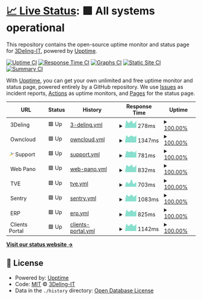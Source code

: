 # [📈 Live Status](https://status.3deling.com): <!--live status--> **🟩 All systems operational**

This repository contains the open-source uptime monitor and status page for [3Deling-IT](https://status.3deling.com), powered by [Upptime](https://github.com/upptime/upptime).

[![Uptime CI](https://github.com/3Deling-IT/status/workflows/Uptime%20CI/badge.svg)](https://github.com/upptime/upptime/actions?query=workflow%3A%22Uptime+CI%22)
[![Response Time CI](https://github.com/3Deling-IT/status/workflows/Response%20Time%20CI/badge.svg)](https://github.com/upptime/upptime/actions?query=workflow%3A%22Response+Time+CI%22)
[![Graphs CI](https://github.com/3Deling-IT/status/workflows/Graphs%20CI/badge.svg)](https://github.com/upptime/upptime/actions?query=workflow%3A%22Graphs+CI%22)
[![Static Site CI](https://github.com/3Deling-IT/status/workflows/Static%20Site%20CI/badge.svg)](https://github.com/upptime/upptime/actions?query=workflow%3A%22Static+Site+CI%22)
[![Summary CI](https://github.com/3Deling-IT/status/workflows/Summary%20CI/badge.svg)](https://github.com/upptime/upptime/actions?query=workflow%3A%22Summary+CI%22)

With [Upptime](https://upptime.js.org), you can get your own unlimited and free uptime monitor and status page, powered entirely by a GitHub repository. We use [Issues](https://github.com/3Deling-IT/status/issues) as incident reports, [Actions](https://github.com/3Deling-IT/status/actions) as uptime monitors, and [Pages](https://status.3deling.com) for the status page.

<!--start: status pages-->
<!-- This summary is generated by Upptime (https://github.com/upptime/upptime) -->
<!-- Do not edit this manually, your changes will be overwritten -->
<!-- prettier-ignore -->
| URL | Status | History | Response Time | Uptime |
| --- | ------ | ------- | ------------- | ------ |
| <img alt="" src="https://raw.githubusercontent.com/3Deling-IT/status/master/assets/3d-favicon.ico" height="13"> 3Deling | 🟩 Up | [3-deling.yml](https://github.com/3Deling-IT/status/commits/HEAD/history/3-deling.yml) | <details><summary><img alt="Response time graph" src="./graphs/3-deling/response-time-week.png" height="20"> 278ms</summary><br><a href="https://status.3deling.com/history/3-deling"><img alt="Response time 301" src="https://img.shields.io/endpoint?url=https%3A%2F%2Fraw.githubusercontent.com%2F3Deling-IT%2Fstatus%2FHEAD%2Fapi%2F3-deling%2Fresponse-time.json"></a><br><a href="https://status.3deling.com/history/3-deling"><img alt="24-hour response time 349" src="https://img.shields.io/endpoint?url=https%3A%2F%2Fraw.githubusercontent.com%2F3Deling-IT%2Fstatus%2FHEAD%2Fapi%2F3-deling%2Fresponse-time-day.json"></a><br><a href="https://status.3deling.com/history/3-deling"><img alt="7-day response time 278" src="https://img.shields.io/endpoint?url=https%3A%2F%2Fraw.githubusercontent.com%2F3Deling-IT%2Fstatus%2FHEAD%2Fapi%2F3-deling%2Fresponse-time-week.json"></a><br><a href="https://status.3deling.com/history/3-deling"><img alt="30-day response time 301" src="https://img.shields.io/endpoint?url=https%3A%2F%2Fraw.githubusercontent.com%2F3Deling-IT%2Fstatus%2FHEAD%2Fapi%2F3-deling%2Fresponse-time-month.json"></a><br><a href="https://status.3deling.com/history/3-deling"><img alt="1-year response time 301" src="https://img.shields.io/endpoint?url=https%3A%2F%2Fraw.githubusercontent.com%2F3Deling-IT%2Fstatus%2FHEAD%2Fapi%2F3-deling%2Fresponse-time-year.json"></a></details> | <details><summary><a href="https://status.3deling.com/history/3-deling">100.00%</a></summary><a href="https://status.3deling.com/history/3-deling"><img alt="All-time uptime 100.00%" src="https://img.shields.io/endpoint?url=https%3A%2F%2Fraw.githubusercontent.com%2F3Deling-IT%2Fstatus%2FHEAD%2Fapi%2F3-deling%2Fuptime.json"></a><br><a href="https://status.3deling.com/history/3-deling"><img alt="24-hour uptime 100.00%" src="https://img.shields.io/endpoint?url=https%3A%2F%2Fraw.githubusercontent.com%2F3Deling-IT%2Fstatus%2FHEAD%2Fapi%2F3-deling%2Fuptime-day.json"></a><br><a href="https://status.3deling.com/history/3-deling"><img alt="7-day uptime 100.00%" src="https://img.shields.io/endpoint?url=https%3A%2F%2Fraw.githubusercontent.com%2F3Deling-IT%2Fstatus%2FHEAD%2Fapi%2F3-deling%2Fuptime-week.json"></a><br><a href="https://status.3deling.com/history/3-deling"><img alt="30-day uptime 100.00%" src="https://img.shields.io/endpoint?url=https%3A%2F%2Fraw.githubusercontent.com%2F3Deling-IT%2Fstatus%2FHEAD%2Fapi%2F3-deling%2Fuptime-month.json"></a><br><a href="https://status.3deling.com/history/3-deling"><img alt="1-year uptime 100.00%" src="https://img.shields.io/endpoint?url=https%3A%2F%2Fraw.githubusercontent.com%2F3Deling-IT%2Fstatus%2FHEAD%2Fapi%2F3-deling%2Fuptime-year.json"></a></details>
| <img alt="" src="https://raw.githubusercontent.com/3Deling-IT/status/master/assets/oc-favicon.ico" height="13"> Owncloud | 🟩 Up | [owncloud.yml](https://github.com/3Deling-IT/status/commits/HEAD/history/owncloud.yml) | <details><summary><img alt="Response time graph" src="./graphs/owncloud/response-time-week.png" height="20"> 1347ms</summary><br><a href="https://status.3deling.com/history/owncloud"><img alt="Response time 2009" src="https://img.shields.io/endpoint?url=https%3A%2F%2Fraw.githubusercontent.com%2F3Deling-IT%2Fstatus%2FHEAD%2Fapi%2Fowncloud%2Fresponse-time.json"></a><br><a href="https://status.3deling.com/history/owncloud"><img alt="24-hour response time 1532" src="https://img.shields.io/endpoint?url=https%3A%2F%2Fraw.githubusercontent.com%2F3Deling-IT%2Fstatus%2FHEAD%2Fapi%2Fowncloud%2Fresponse-time-day.json"></a><br><a href="https://status.3deling.com/history/owncloud"><img alt="7-day response time 1347" src="https://img.shields.io/endpoint?url=https%3A%2F%2Fraw.githubusercontent.com%2F3Deling-IT%2Fstatus%2FHEAD%2Fapi%2Fowncloud%2Fresponse-time-week.json"></a><br><a href="https://status.3deling.com/history/owncloud"><img alt="30-day response time 2009" src="https://img.shields.io/endpoint?url=https%3A%2F%2Fraw.githubusercontent.com%2F3Deling-IT%2Fstatus%2FHEAD%2Fapi%2Fowncloud%2Fresponse-time-month.json"></a><br><a href="https://status.3deling.com/history/owncloud"><img alt="1-year response time 2009" src="https://img.shields.io/endpoint?url=https%3A%2F%2Fraw.githubusercontent.com%2F3Deling-IT%2Fstatus%2FHEAD%2Fapi%2Fowncloud%2Fresponse-time-year.json"></a></details> | <details><summary><a href="https://status.3deling.com/history/owncloud">100.00%</a></summary><a href="https://status.3deling.com/history/owncloud"><img alt="All-time uptime 100.00%" src="https://img.shields.io/endpoint?url=https%3A%2F%2Fraw.githubusercontent.com%2F3Deling-IT%2Fstatus%2FHEAD%2Fapi%2Fowncloud%2Fuptime.json"></a><br><a href="https://status.3deling.com/history/owncloud"><img alt="24-hour uptime 100.00%" src="https://img.shields.io/endpoint?url=https%3A%2F%2Fraw.githubusercontent.com%2F3Deling-IT%2Fstatus%2FHEAD%2Fapi%2Fowncloud%2Fuptime-day.json"></a><br><a href="https://status.3deling.com/history/owncloud"><img alt="7-day uptime 100.00%" src="https://img.shields.io/endpoint?url=https%3A%2F%2Fraw.githubusercontent.com%2F3Deling-IT%2Fstatus%2FHEAD%2Fapi%2Fowncloud%2Fuptime-week.json"></a><br><a href="https://status.3deling.com/history/owncloud"><img alt="30-day uptime 100.00%" src="https://img.shields.io/endpoint?url=https%3A%2F%2Fraw.githubusercontent.com%2F3Deling-IT%2Fstatus%2FHEAD%2Fapi%2Fowncloud%2Fuptime-month.json"></a><br><a href="https://status.3deling.com/history/owncloud"><img alt="1-year uptime 100.00%" src="https://img.shields.io/endpoint?url=https%3A%2F%2Fraw.githubusercontent.com%2F3Deling-IT%2Fstatus%2FHEAD%2Fapi%2Fowncloud%2Fuptime-year.json"></a></details>
| <img alt="" src="https://raw.githubusercontent.com/3Deling-IT/status/master/assets/sp-favicon.svg" height="13"> Support | 🟩 Up | [support.yml](https://github.com/3Deling-IT/status/commits/HEAD/history/support.yml) | <details><summary><img alt="Response time graph" src="./graphs/support/response-time-week.png" height="20"> 781ms</summary><br><a href="https://status.3deling.com/history/support"><img alt="Response time 865" src="https://img.shields.io/endpoint?url=https%3A%2F%2Fraw.githubusercontent.com%2F3Deling-IT%2Fstatus%2FHEAD%2Fapi%2Fsupport%2Fresponse-time.json"></a><br><a href="https://status.3deling.com/history/support"><img alt="24-hour response time 857" src="https://img.shields.io/endpoint?url=https%3A%2F%2Fraw.githubusercontent.com%2F3Deling-IT%2Fstatus%2FHEAD%2Fapi%2Fsupport%2Fresponse-time-day.json"></a><br><a href="https://status.3deling.com/history/support"><img alt="7-day response time 781" src="https://img.shields.io/endpoint?url=https%3A%2F%2Fraw.githubusercontent.com%2F3Deling-IT%2Fstatus%2FHEAD%2Fapi%2Fsupport%2Fresponse-time-week.json"></a><br><a href="https://status.3deling.com/history/support"><img alt="30-day response time 865" src="https://img.shields.io/endpoint?url=https%3A%2F%2Fraw.githubusercontent.com%2F3Deling-IT%2Fstatus%2FHEAD%2Fapi%2Fsupport%2Fresponse-time-month.json"></a><br><a href="https://status.3deling.com/history/support"><img alt="1-year response time 865" src="https://img.shields.io/endpoint?url=https%3A%2F%2Fraw.githubusercontent.com%2F3Deling-IT%2Fstatus%2FHEAD%2Fapi%2Fsupport%2Fresponse-time-year.json"></a></details> | <details><summary><a href="https://status.3deling.com/history/support">100.00%</a></summary><a href="https://status.3deling.com/history/support"><img alt="All-time uptime 100.00%" src="https://img.shields.io/endpoint?url=https%3A%2F%2Fraw.githubusercontent.com%2F3Deling-IT%2Fstatus%2FHEAD%2Fapi%2Fsupport%2Fuptime.json"></a><br><a href="https://status.3deling.com/history/support"><img alt="24-hour uptime 100.00%" src="https://img.shields.io/endpoint?url=https%3A%2F%2Fraw.githubusercontent.com%2F3Deling-IT%2Fstatus%2FHEAD%2Fapi%2Fsupport%2Fuptime-day.json"></a><br><a href="https://status.3deling.com/history/support"><img alt="7-day uptime 100.00%" src="https://img.shields.io/endpoint?url=https%3A%2F%2Fraw.githubusercontent.com%2F3Deling-IT%2Fstatus%2FHEAD%2Fapi%2Fsupport%2Fuptime-week.json"></a><br><a href="https://status.3deling.com/history/support"><img alt="30-day uptime 100.00%" src="https://img.shields.io/endpoint?url=https%3A%2F%2Fraw.githubusercontent.com%2F3Deling-IT%2Fstatus%2FHEAD%2Fapi%2Fsupport%2Fuptime-month.json"></a><br><a href="https://status.3deling.com/history/support"><img alt="1-year uptime 100.00%" src="https://img.shields.io/endpoint?url=https%3A%2F%2Fraw.githubusercontent.com%2F3Deling-IT%2Fstatus%2FHEAD%2Fapi%2Fsupport%2Fuptime-year.json"></a></details>
| <img alt="" src="https://raw.githubusercontent.com/3Deling-IT/status/master/assets/wp-favicon.ico" height="13"> Web Pano | 🟩 Up | [web-pano.yml](https://github.com/3Deling-IT/status/commits/HEAD/history/web-pano.yml) | <details><summary><img alt="Response time graph" src="./graphs/web-pano/response-time-week.png" height="20"> 832ms</summary><br><a href="https://status.3deling.com/history/web-pano"><img alt="Response time 1055" src="https://img.shields.io/endpoint?url=https%3A%2F%2Fraw.githubusercontent.com%2F3Deling-IT%2Fstatus%2FHEAD%2Fapi%2Fweb-pano%2Fresponse-time.json"></a><br><a href="https://status.3deling.com/history/web-pano"><img alt="24-hour response time 1000" src="https://img.shields.io/endpoint?url=https%3A%2F%2Fraw.githubusercontent.com%2F3Deling-IT%2Fstatus%2FHEAD%2Fapi%2Fweb-pano%2Fresponse-time-day.json"></a><br><a href="https://status.3deling.com/history/web-pano"><img alt="7-day response time 832" src="https://img.shields.io/endpoint?url=https%3A%2F%2Fraw.githubusercontent.com%2F3Deling-IT%2Fstatus%2FHEAD%2Fapi%2Fweb-pano%2Fresponse-time-week.json"></a><br><a href="https://status.3deling.com/history/web-pano"><img alt="30-day response time 1055" src="https://img.shields.io/endpoint?url=https%3A%2F%2Fraw.githubusercontent.com%2F3Deling-IT%2Fstatus%2FHEAD%2Fapi%2Fweb-pano%2Fresponse-time-month.json"></a><br><a href="https://status.3deling.com/history/web-pano"><img alt="1-year response time 1055" src="https://img.shields.io/endpoint?url=https%3A%2F%2Fraw.githubusercontent.com%2F3Deling-IT%2Fstatus%2FHEAD%2Fapi%2Fweb-pano%2Fresponse-time-year.json"></a></details> | <details><summary><a href="https://status.3deling.com/history/web-pano">100.00%</a></summary><a href="https://status.3deling.com/history/web-pano"><img alt="All-time uptime 100.00%" src="https://img.shields.io/endpoint?url=https%3A%2F%2Fraw.githubusercontent.com%2F3Deling-IT%2Fstatus%2FHEAD%2Fapi%2Fweb-pano%2Fuptime.json"></a><br><a href="https://status.3deling.com/history/web-pano"><img alt="24-hour uptime 100.00%" src="https://img.shields.io/endpoint?url=https%3A%2F%2Fraw.githubusercontent.com%2F3Deling-IT%2Fstatus%2FHEAD%2Fapi%2Fweb-pano%2Fuptime-day.json"></a><br><a href="https://status.3deling.com/history/web-pano"><img alt="7-day uptime 100.00%" src="https://img.shields.io/endpoint?url=https%3A%2F%2Fraw.githubusercontent.com%2F3Deling-IT%2Fstatus%2FHEAD%2Fapi%2Fweb-pano%2Fuptime-week.json"></a><br><a href="https://status.3deling.com/history/web-pano"><img alt="30-day uptime 100.00%" src="https://img.shields.io/endpoint?url=https%3A%2F%2Fraw.githubusercontent.com%2F3Deling-IT%2Fstatus%2FHEAD%2Fapi%2Fweb-pano%2Fuptime-month.json"></a><br><a href="https://status.3deling.com/history/web-pano"><img alt="1-year uptime 100.00%" src="https://img.shields.io/endpoint?url=https%3A%2F%2Fraw.githubusercontent.com%2F3Deling-IT%2Fstatus%2FHEAD%2Fapi%2Fweb-pano%2Fuptime-year.json"></a></details>
| <img alt="" src="https://raw.githubusercontent.com/3Deling-IT/status/master/assets/tve-favicon.ico" height="13"> TVE | 🟩 Up | [tve.yml](https://github.com/3Deling-IT/status/commits/HEAD/history/tve.yml) | <details><summary><img alt="Response time graph" src="./graphs/tve/response-time-week.png" height="20"> 703ms</summary><br><a href="https://status.3deling.com/history/tve"><img alt="Response time 819" src="https://img.shields.io/endpoint?url=https%3A%2F%2Fraw.githubusercontent.com%2F3Deling-IT%2Fstatus%2FHEAD%2Fapi%2Ftve%2Fresponse-time.json"></a><br><a href="https://status.3deling.com/history/tve"><img alt="24-hour response time 817" src="https://img.shields.io/endpoint?url=https%3A%2F%2Fraw.githubusercontent.com%2F3Deling-IT%2Fstatus%2FHEAD%2Fapi%2Ftve%2Fresponse-time-day.json"></a><br><a href="https://status.3deling.com/history/tve"><img alt="7-day response time 703" src="https://img.shields.io/endpoint?url=https%3A%2F%2Fraw.githubusercontent.com%2F3Deling-IT%2Fstatus%2FHEAD%2Fapi%2Ftve%2Fresponse-time-week.json"></a><br><a href="https://status.3deling.com/history/tve"><img alt="30-day response time 819" src="https://img.shields.io/endpoint?url=https%3A%2F%2Fraw.githubusercontent.com%2F3Deling-IT%2Fstatus%2FHEAD%2Fapi%2Ftve%2Fresponse-time-month.json"></a><br><a href="https://status.3deling.com/history/tve"><img alt="1-year response time 819" src="https://img.shields.io/endpoint?url=https%3A%2F%2Fraw.githubusercontent.com%2F3Deling-IT%2Fstatus%2FHEAD%2Fapi%2Ftve%2Fresponse-time-year.json"></a></details> | <details><summary><a href="https://status.3deling.com/history/tve">100.00%</a></summary><a href="https://status.3deling.com/history/tve"><img alt="All-time uptime 100.00%" src="https://img.shields.io/endpoint?url=https%3A%2F%2Fraw.githubusercontent.com%2F3Deling-IT%2Fstatus%2FHEAD%2Fapi%2Ftve%2Fuptime.json"></a><br><a href="https://status.3deling.com/history/tve"><img alt="24-hour uptime 100.00%" src="https://img.shields.io/endpoint?url=https%3A%2F%2Fraw.githubusercontent.com%2F3Deling-IT%2Fstatus%2FHEAD%2Fapi%2Ftve%2Fuptime-day.json"></a><br><a href="https://status.3deling.com/history/tve"><img alt="7-day uptime 100.00%" src="https://img.shields.io/endpoint?url=https%3A%2F%2Fraw.githubusercontent.com%2F3Deling-IT%2Fstatus%2FHEAD%2Fapi%2Ftve%2Fuptime-week.json"></a><br><a href="https://status.3deling.com/history/tve"><img alt="30-day uptime 100.00%" src="https://img.shields.io/endpoint?url=https%3A%2F%2Fraw.githubusercontent.com%2F3Deling-IT%2Fstatus%2FHEAD%2Fapi%2Ftve%2Fuptime-month.json"></a><br><a href="https://status.3deling.com/history/tve"><img alt="1-year uptime 100.00%" src="https://img.shields.io/endpoint?url=https%3A%2F%2Fraw.githubusercontent.com%2F3Deling-IT%2Fstatus%2FHEAD%2Fapi%2Ftve%2Fuptime-year.json"></a></details>
| <img alt="" src="https://raw.githubusercontent.com/3Deling-IT/status/master/assets/sentry-favicon.ico" height="13"> Sentry | 🟩 Up | [sentry.yml](https://github.com/3Deling-IT/status/commits/HEAD/history/sentry.yml) | <details><summary><img alt="Response time graph" src="./graphs/sentry/response-time-week.png" height="20"> 1083ms</summary><br><a href="https://status.3deling.com/history/sentry"><img alt="Response time 2051" src="https://img.shields.io/endpoint?url=https%3A%2F%2Fraw.githubusercontent.com%2F3Deling-IT%2Fstatus%2FHEAD%2Fapi%2Fsentry%2Fresponse-time.json"></a><br><a href="https://status.3deling.com/history/sentry"><img alt="24-hour response time 1319" src="https://img.shields.io/endpoint?url=https%3A%2F%2Fraw.githubusercontent.com%2F3Deling-IT%2Fstatus%2FHEAD%2Fapi%2Fsentry%2Fresponse-time-day.json"></a><br><a href="https://status.3deling.com/history/sentry"><img alt="7-day response time 1083" src="https://img.shields.io/endpoint?url=https%3A%2F%2Fraw.githubusercontent.com%2F3Deling-IT%2Fstatus%2FHEAD%2Fapi%2Fsentry%2Fresponse-time-week.json"></a><br><a href="https://status.3deling.com/history/sentry"><img alt="30-day response time 2051" src="https://img.shields.io/endpoint?url=https%3A%2F%2Fraw.githubusercontent.com%2F3Deling-IT%2Fstatus%2FHEAD%2Fapi%2Fsentry%2Fresponse-time-month.json"></a><br><a href="https://status.3deling.com/history/sentry"><img alt="1-year response time 2051" src="https://img.shields.io/endpoint?url=https%3A%2F%2Fraw.githubusercontent.com%2F3Deling-IT%2Fstatus%2FHEAD%2Fapi%2Fsentry%2Fresponse-time-year.json"></a></details> | <details><summary><a href="https://status.3deling.com/history/sentry">100.00%</a></summary><a href="https://status.3deling.com/history/sentry"><img alt="All-time uptime 100.00%" src="https://img.shields.io/endpoint?url=https%3A%2F%2Fraw.githubusercontent.com%2F3Deling-IT%2Fstatus%2FHEAD%2Fapi%2Fsentry%2Fuptime.json"></a><br><a href="https://status.3deling.com/history/sentry"><img alt="24-hour uptime 100.00%" src="https://img.shields.io/endpoint?url=https%3A%2F%2Fraw.githubusercontent.com%2F3Deling-IT%2Fstatus%2FHEAD%2Fapi%2Fsentry%2Fuptime-day.json"></a><br><a href="https://status.3deling.com/history/sentry"><img alt="7-day uptime 100.00%" src="https://img.shields.io/endpoint?url=https%3A%2F%2Fraw.githubusercontent.com%2F3Deling-IT%2Fstatus%2FHEAD%2Fapi%2Fsentry%2Fuptime-week.json"></a><br><a href="https://status.3deling.com/history/sentry"><img alt="30-day uptime 100.00%" src="https://img.shields.io/endpoint?url=https%3A%2F%2Fraw.githubusercontent.com%2F3Deling-IT%2Fstatus%2FHEAD%2Fapi%2Fsentry%2Fuptime-month.json"></a><br><a href="https://status.3deling.com/history/sentry"><img alt="1-year uptime 100.00%" src="https://img.shields.io/endpoint?url=https%3A%2F%2Fraw.githubusercontent.com%2F3Deling-IT%2Fstatus%2FHEAD%2Fapi%2Fsentry%2Fuptime-year.json"></a></details>
| <img alt="" src="https://raw.githubusercontent.com/3Deling-IT/status/master/assets/erp-favicon.ico" height="13"> ERP | 🟩 Up | [erp.yml](https://github.com/3Deling-IT/status/commits/HEAD/history/erp.yml) | <details><summary><img alt="Response time graph" src="./graphs/erp/response-time-week.png" height="20"> 825ms</summary><br><a href="https://status.3deling.com/history/erp"><img alt="Response time 954" src="https://img.shields.io/endpoint?url=https%3A%2F%2Fraw.githubusercontent.com%2F3Deling-IT%2Fstatus%2FHEAD%2Fapi%2Ferp%2Fresponse-time.json"></a><br><a href="https://status.3deling.com/history/erp"><img alt="24-hour response time 790" src="https://img.shields.io/endpoint?url=https%3A%2F%2Fraw.githubusercontent.com%2F3Deling-IT%2Fstatus%2FHEAD%2Fapi%2Ferp%2Fresponse-time-day.json"></a><br><a href="https://status.3deling.com/history/erp"><img alt="7-day response time 825" src="https://img.shields.io/endpoint?url=https%3A%2F%2Fraw.githubusercontent.com%2F3Deling-IT%2Fstatus%2FHEAD%2Fapi%2Ferp%2Fresponse-time-week.json"></a><br><a href="https://status.3deling.com/history/erp"><img alt="30-day response time 954" src="https://img.shields.io/endpoint?url=https%3A%2F%2Fraw.githubusercontent.com%2F3Deling-IT%2Fstatus%2FHEAD%2Fapi%2Ferp%2Fresponse-time-month.json"></a><br><a href="https://status.3deling.com/history/erp"><img alt="1-year response time 954" src="https://img.shields.io/endpoint?url=https%3A%2F%2Fraw.githubusercontent.com%2F3Deling-IT%2Fstatus%2FHEAD%2Fapi%2Ferp%2Fresponse-time-year.json"></a></details> | <details><summary><a href="https://status.3deling.com/history/erp">100.00%</a></summary><a href="https://status.3deling.com/history/erp"><img alt="All-time uptime 100.00%" src="https://img.shields.io/endpoint?url=https%3A%2F%2Fraw.githubusercontent.com%2F3Deling-IT%2Fstatus%2FHEAD%2Fapi%2Ferp%2Fuptime.json"></a><br><a href="https://status.3deling.com/history/erp"><img alt="24-hour uptime 100.00%" src="https://img.shields.io/endpoint?url=https%3A%2F%2Fraw.githubusercontent.com%2F3Deling-IT%2Fstatus%2FHEAD%2Fapi%2Ferp%2Fuptime-day.json"></a><br><a href="https://status.3deling.com/history/erp"><img alt="7-day uptime 100.00%" src="https://img.shields.io/endpoint?url=https%3A%2F%2Fraw.githubusercontent.com%2F3Deling-IT%2Fstatus%2FHEAD%2Fapi%2Ferp%2Fuptime-week.json"></a><br><a href="https://status.3deling.com/history/erp"><img alt="30-day uptime 100.00%" src="https://img.shields.io/endpoint?url=https%3A%2F%2Fraw.githubusercontent.com%2F3Deling-IT%2Fstatus%2FHEAD%2Fapi%2Ferp%2Fuptime-month.json"></a><br><a href="https://status.3deling.com/history/erp"><img alt="1-year uptime 100.00%" src="https://img.shields.io/endpoint?url=https%3A%2F%2Fraw.githubusercontent.com%2F3Deling-IT%2Fstatus%2FHEAD%2Fapi%2Ferp%2Fuptime-year.json"></a></details>
| <img alt="" src="https://raw.githubusercontent.com/3Deling-IT/status/master/assets/cp-favicon.ico" height="13"> Clients Portal | 🟩 Up | [clients-portal.yml](https://github.com/3Deling-IT/status/commits/HEAD/history/clients-portal.yml) | <details><summary><img alt="Response time graph" src="./graphs/clients-portal/response-time-week.png" height="20"> 1142ms</summary><br><a href="https://status.3deling.com/history/clients-portal"><img alt="Response time 1535" src="https://img.shields.io/endpoint?url=https%3A%2F%2Fraw.githubusercontent.com%2F3Deling-IT%2Fstatus%2FHEAD%2Fapi%2Fclients-portal%2Fresponse-time.json"></a><br><a href="https://status.3deling.com/history/clients-portal"><img alt="24-hour response time 1350" src="https://img.shields.io/endpoint?url=https%3A%2F%2Fraw.githubusercontent.com%2F3Deling-IT%2Fstatus%2FHEAD%2Fapi%2Fclients-portal%2Fresponse-time-day.json"></a><br><a href="https://status.3deling.com/history/clients-portal"><img alt="7-day response time 1142" src="https://img.shields.io/endpoint?url=https%3A%2F%2Fraw.githubusercontent.com%2F3Deling-IT%2Fstatus%2FHEAD%2Fapi%2Fclients-portal%2Fresponse-time-week.json"></a><br><a href="https://status.3deling.com/history/clients-portal"><img alt="30-day response time 1535" src="https://img.shields.io/endpoint?url=https%3A%2F%2Fraw.githubusercontent.com%2F3Deling-IT%2Fstatus%2FHEAD%2Fapi%2Fclients-portal%2Fresponse-time-month.json"></a><br><a href="https://status.3deling.com/history/clients-portal"><img alt="1-year response time 1535" src="https://img.shields.io/endpoint?url=https%3A%2F%2Fraw.githubusercontent.com%2F3Deling-IT%2Fstatus%2FHEAD%2Fapi%2Fclients-portal%2Fresponse-time-year.json"></a></details> | <details><summary><a href="https://status.3deling.com/history/clients-portal">100.00%</a></summary><a href="https://status.3deling.com/history/clients-portal"><img alt="All-time uptime 100.00%" src="https://img.shields.io/endpoint?url=https%3A%2F%2Fraw.githubusercontent.com%2F3Deling-IT%2Fstatus%2FHEAD%2Fapi%2Fclients-portal%2Fuptime.json"></a><br><a href="https://status.3deling.com/history/clients-portal"><img alt="24-hour uptime 100.00%" src="https://img.shields.io/endpoint?url=https%3A%2F%2Fraw.githubusercontent.com%2F3Deling-IT%2Fstatus%2FHEAD%2Fapi%2Fclients-portal%2Fuptime-day.json"></a><br><a href="https://status.3deling.com/history/clients-portal"><img alt="7-day uptime 100.00%" src="https://img.shields.io/endpoint?url=https%3A%2F%2Fraw.githubusercontent.com%2F3Deling-IT%2Fstatus%2FHEAD%2Fapi%2Fclients-portal%2Fuptime-week.json"></a><br><a href="https://status.3deling.com/history/clients-portal"><img alt="30-day uptime 100.00%" src="https://img.shields.io/endpoint?url=https%3A%2F%2Fraw.githubusercontent.com%2F3Deling-IT%2Fstatus%2FHEAD%2Fapi%2Fclients-portal%2Fuptime-month.json"></a><br><a href="https://status.3deling.com/history/clients-portal"><img alt="1-year uptime 100.00%" src="https://img.shields.io/endpoint?url=https%3A%2F%2Fraw.githubusercontent.com%2F3Deling-IT%2Fstatus%2FHEAD%2Fapi%2Fclients-portal%2Fuptime-year.json"></a></details>

<!--end: status pages-->

[**Visit our status website →**](https://status.3deling.com)

## 📄 License

- Powered by: [Upptime](https://github.com/upptime/upptime)
- Code: [MIT](./LICENSE) © [3Deling-IT](https://status.3deling.com)
- Data in the `./history` directory: [Open Database License](https://opendatacommons.org/licenses/odbl/1-0/)
